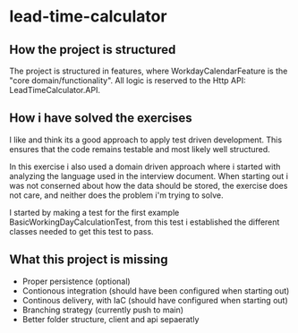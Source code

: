 # lead-time-calculator

## How the project is structured

The project is structured in features, where WorkdayCalendarFeature is the "core domain/functionality".
All logic is reserved to the Http API: LeadTimeCalculator.API.

## How i have solved the exercises

I like and think its a good approach to apply test driven development. This ensures that the code remains testable and most likely well structured.

In this exercise i also used a domain driven approach where i started with analyzing the language used in the interview document. When starting out i was not conserned about how the data should be stored, the exercise does not care, and neither does the problem i'm trying to solve.

I started by making a test for the first example BasicWorkingDayCalculationTest, from this test i established the different classes needed to get this test to pass.

## What this project is missing

- Proper persistence (optional)
- Contionous integration (should have been configured when starting out)
- Continous delivery, with IaC (should have configured when starting out)
- Branching strategy (currently push to main)
- Better folder structure, client and api sepaeratly
